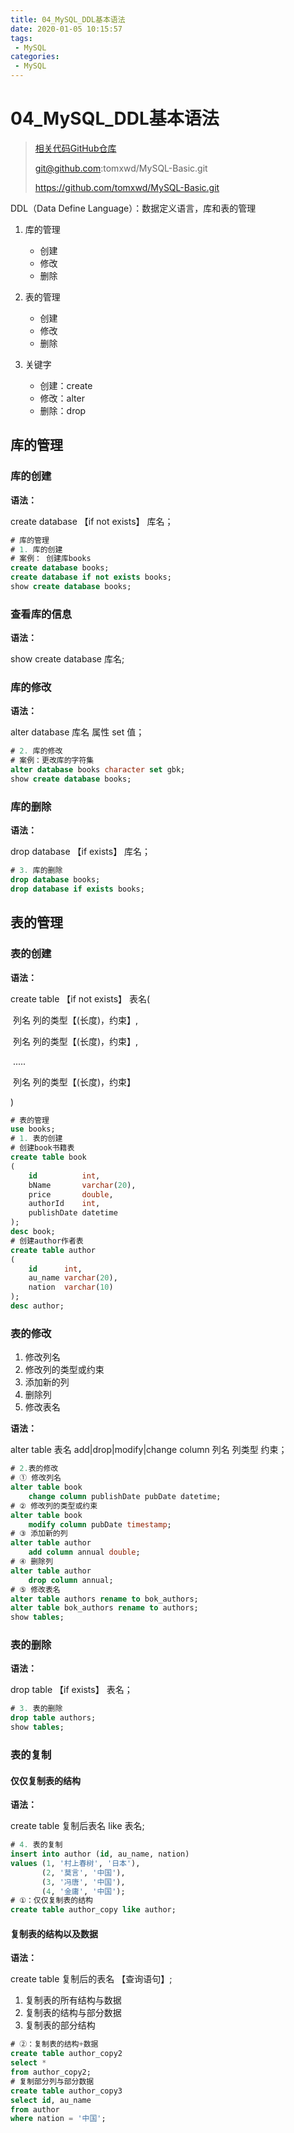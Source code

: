 ```yaml
---
title: 04_MySQL_DDL基本语法
date: 2020-01-05 10:15:57
tags: 
 - MySQL
categories:
 - MySQL
---
```


# 04_MySQL_DDL基本语法

>[相关代码GitHub仓库](https://github.com/tomxwd/MySQL-Basic)
>
>git@github.com:tomxwd/MySQL-Basic.git
>
>https://github.com/tomxwd/MySQL-Basic.git

DDL（Data Define Language）：数据定义语言，库和表的管理

1. 库的管理
   - 创建
   - 修改
   - 删除
2. 表的管理
   - 创建
   - 修改
   - 删除

3. 关键字
   - 创建：create
   - 修改：alter
   - 删除：drop



## 库的管理

### 库的创建

**语法：**

create database 【if not exists】 库名；

```sql
# 库的管理
# 1. 库的创建
# 案例： 创建库books
create database books;
create database if not exists books;
show create database books;
```



### 查看库的信息

**语法：**

show create database 库名;



### 库的修改

**语法：**

alter database 库名 属性 set 值；

```sql
# 2. 库的修改
# 案例：更改库的字符集
alter database books character set gbk;
show create database books;
```



### 库的删除

**语法：**

drop database 【if exists】 库名；

```sql
# 3. 库的删除
drop database books;
drop database if exists books;
```



## 表的管理

### 表的创建

**语法：**

create table 【if not exists】 表名(

​	列名 列的类型【(长度)，约束】,

​	列名 列的类型【(长度)，约束】,

​	.....

​	列名 列的类型【(长度)，约束】

)

```sql
# 表的管理
use books;
# 1. 表的创建
# 创建book书籍表
create table book
(
    id          int,
    bName       varchar(20),
    price       double,
    authorId    int,
    publishDate datetime
);
desc book;
# 创建author作者表
create table author
(
    id      int,
    au_name varchar(20),
    nation  varchar(10)
);
desc author;
```



### 表的修改

1. 修改列名
2. 修改列的类型或约束
3. 添加新的列
4. 删除列
5. 修改表名

**语法：**

alter table 表名 add|drop|modify|change column 列名 列类型 约束；

```sql
# 2.表的修改
# ① 修改列名
alter table book
    change column publishDate pubDate datetime;
# ② 修改列的类型或约束
alter table book
    modify column pubDate timestamp;
# ③ 添加新的列
alter table author
    add column annual double;
# ④ 删除列
alter table author
    drop column annual;
# ⑤ 修改表名
alter table authors rename to bok_authors;
alter table bok_authors rename to authors;
show tables;
```



### 表的删除

**语法：**

drop table 【if exists】 表名；

```sql
# 3. 表的删除
drop table authors;
show tables;
```



### 表的复制

#### 仅仅复制表的结构

**语法：**

create table 复制后表名 like 表名;

```sql
# 4. 表的复制
insert into author (id, au_name, nation)
values (1, '村上春树', '日本'),
       (2, '莫言', '中国'),
       (3, '冯唐', '中国'),
       (4, '金庸', '中国');
# ①：仅仅复制表的结构
create table author_copy like author;
```



#### 复制表的结构以及数据

**语法：**

create table 复制后的表名 【查询语句】;

1. 复制表的所有结构与数据
2. 复制表的结构与部分数据
3. 复制表的部分结构

```sql
# ②：复制表的结构+数据
create table author_copy2
select *
from author_copy2;
# 复制部分列与部分数据
create table author_copy3
select id, au_name
from author
where nation = '中国';
```









